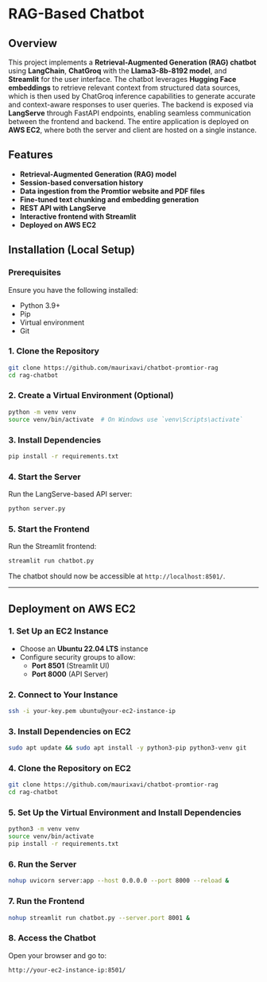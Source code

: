 # RAG-Based Chatbot

## Overview
This project implements a **Retrieval-Augmented Generation (RAG) chatbot** using **LangChain**, **ChatGroq** with the **Llama3-8b-8192 model**, and **Streamlit** for the user interface. The chatbot leverages **Hugging Face embeddings** to retrieve relevant context from structured data sources, which is then used by ChatGroq inference capabilities to generate accurate and context-aware responses to user queries. The backend is exposed via **LangServe** through FastAPI endpoints, enabling seamless communication between the frontend and backend. The entire application is deployed on **AWS EC2**, where both the server and client are hosted on a single instance.

## Features
- **Retrieval-Augmented Generation (RAG) model**
- **Session-based conversation history**
- **Data ingestion from the Promtior website and PDF files**
- **Fine-tuned text chunking and embedding generation**
- **REST API with LangServe**
- **Interactive frontend with Streamlit**
- **Deployed on AWS EC2**

## Installation (Local Setup)
### Prerequisites
Ensure you have the following installed:
- Python 3.9+
- Pip
- Virtual environment
- Git

### 1. Clone the Repository
```sh
git clone https://github.com/maurixavi/chatbot-promtior-rag
cd rag-chatbot
```

### 2. Create a Virtual Environment (Optional)
```sh
python -m venv venv
source venv/bin/activate  # On Windows use `venv\Scripts\activate`
```

### 3. Install Dependencies
```sh
pip install -r requirements.txt
```

### 4. Start the Server
Run the LangServe-based API server:
```sh
python server.py
```

### 5. Start the Frontend
Run the Streamlit frontend:
```sh
streamlit run chatbot.py
```

The chatbot should now be accessible at `http://localhost:8501/`.

---

## Deployment on AWS EC2
### 1. Set Up an EC2 Instance
- Choose an **Ubuntu 22.04 LTS** instance
- Configure security groups to allow:
  - **Port 8501** (Streamlit UI)
  - **Port 8000** (API Server)

### 2. Connect to Your Instance
```sh
ssh -i your-key.pem ubuntu@your-ec2-instance-ip
```

### 3. Install Dependencies on EC2
```sh
sudo apt update && sudo apt install -y python3-pip python3-venv git
```

### 4. Clone the Repository on EC2
```sh
git clone https://github.com/maurixavi/chatbot-promtior-rag
cd rag-chatbot
```

### 5. Set Up the Virtual Environment and Install Dependencies
```sh
python3 -m venv venv
source venv/bin/activate
pip install -r requirements.txt
```

### 6. Run the Server
```sh
nohup uvicorn server:app --host 0.0.0.0 --port 8000 --reload &
```

### 7. Run the Frontend
```sh
nohup streamlit run chatbot.py --server.port 8001 &
```

### 8. Access the Chatbot
Open your browser and go to:
```
http://your-ec2-instance-ip:8501/
```
